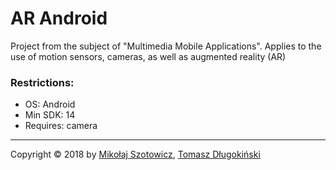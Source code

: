 # AR Android
Project from the subject of "Multimedia Mobile Applications". Applies to the use of motion sensors, cameras, as well as  augmented reality (AR)


### Restrictions:
- OS: Android
- Min SDK: 14
- Requires: camera

----
Copyright © 2018 by [Mikołaj Szotowicz](https://github.com/szotowicz), [Tomasz Długokiński](https://github.com/tomasz152)
